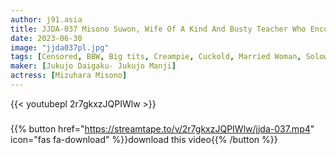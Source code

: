 ```yaml
---
author: j91.asia
title: JJDA-037 Misono Suwon, Wife Of A Kind And Busty Teacher Who Encourages Me Who Is Unemployed
date: 2023-06-30
image: "jjda037pl.jpg"
tags: [Censored, BBW, Big tits, Creampie, Cuckold, Married Woman, Solowork]
maker: [Jukujo Daigaku- Jukujo Manji]
actress: [Mizuhara Misono]
---
```



{{< youtubepl 2r7gkxzJQPIWlw >}}
###

{{% button href="https://streamtape.to/v/2r7gkxzJQPIWlw/jjda-037.mp4" icon="fas fa-download" %}}download this video{{% /button %}}

